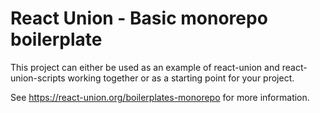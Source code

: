 # React Union - Basic monorepo boilerplate

This project can either be used as an example of react-union and react-union-scripts working together or as a starting point for your project.

See https://react-union.org/boilerplates-monorepo for more information.
